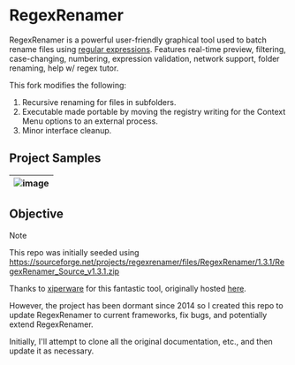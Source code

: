 # RegexRenamer

RegexRenamer is a powerful user-friendly graphical tool used to batch rename files using [regular expressions](https://en.wikipedia.org/wiki/Regular_expression). Features real-time preview, filtering, case-changing, numbering, expression validation, network support, folder renaming, help w/ regex tutor.

This fork modifies the following:
 1. Recursive renaming for files in subfolders.
 2. Executable made portable by moving the registry writing for the Context Menu options to an external process.
 3. Minor interface cleanup. 

## Project Samples

| ![image](https://github.com/user-attachments/assets/df915cee-bc59-4431-a5bf-079fc8735e85) |
| --- |


## Objective
> [!NOTE]
> This repo was initially seeded using https://sourceforge.net/projects/regexrenamer/files/RegexRenamer/1.3.1/RegexRenamer_Source_v1.3.1.zip

Thanks to [xiperware](https://sourceforge.net/u/xiperware/profile/) for this fantastic tool, originally hosted [here](https://sourceforge.net/projects/regexrenamer/).

However, the project has been dormant since 2014 so I created this repo to update RegexRenamer to current frameworks, fix bugs, and potentially extend RegexRenamer.

Initially, I'll attempt to clone all the original documentation, etc., and then update it as necessary.
